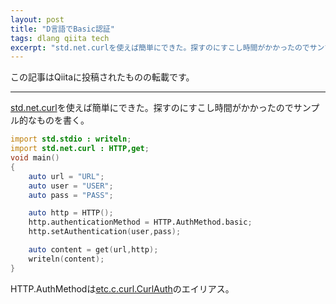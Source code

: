 ```yaml
---
layout: post
title: "D言語でBasic認証"
tags: dlang qiita tech
excerpt: "std.net.curlを使えば簡単にできた。探すのにすこし時間がかかったのでサンプル的なものを書く。"
---
```

この記事はQiitaに投稿されたものの転載です。

---
[std.net.curl](https://dlang.org/phobos/std_net_curl.html)を使えば簡単にできた。探すのにすこし時間がかかったのでサンプル的なものを書く。

``` d
import std.stdio : writeln;
import std.net.curl : HTTP,get;
void main()
{
    auto url = "URL";
    auto user = "USER";
    auto pass = "PASS";

    auto http = HTTP();
    http.authenticationMethod = HTTP.AuthMethod.basic;
    http.setAuthentication(user,pass);

    auto content = get(url,http);
    writeln(content);
}
```

HTTP.AuthMethodは[etc.c.curl.CurlAuth](https://dlang.org/phobos/etc_c_curl.html#.CurlAuth)のエイリアス。
